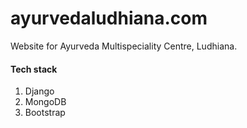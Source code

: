 # ayurvedaludhiana.com

Website for Ayurveda Multispeciality Centre, Ludhiana.

#### Tech stack
1. Django
2. MongoDB
3. Bootstrap

